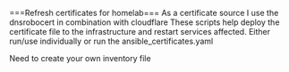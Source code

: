 ===Refresh certificates for homelab===
As a certificate source I use the dnsrobocert in combination with cloudflare
These scripts help deploy the certificate file to the infrastructure and restart services affected.
Either run/use individually or run the ansible_certificates.yaml

Need to create your own inventory file

